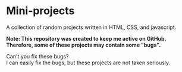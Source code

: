 # Mini-projects

A collection of random projects written in HTML, CSS, and javascript.

**Note: This repository was created to keep me active on GitHub. Therefore, some of these projects
may contain some "bugs".**

Can't you fix these bugs?\
I can easily fix the bugs, but these projects are not taken seriously.
